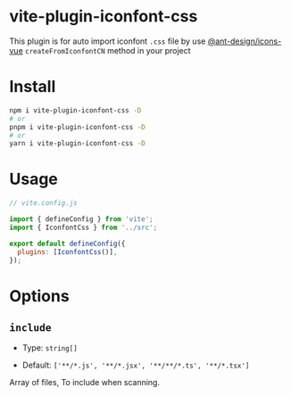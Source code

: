 # vite-plugin-iconfont-css

This plugin is for auto import iconfont `.css` file by use [@ant-design/icons-vue](https://2x.antdv.com/components/icon-cn#API) `createFromIconfontCN` method in your project

# Install

```bash
npm i vite-plugin-iconfont-css -D
# or
pnpm i vite-plugin-iconfont-css -D
# or
yarn i vite-plugin-iconfont-css -D
```

# Usage

```js
// vite.config.js

import { defineConfig } from 'vite';
import { IconfontCss } from '../src';

export default defineConfig({
  plugins: [IconfontCss()],
});
```

# Options

## `include`

- Type: `string[]`

- Default: `['**/*.js', '**/*.jsx', '**/**/*.ts', '**/*.tsx']`

Array of files, To include when scanning.
